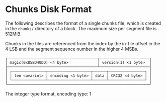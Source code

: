 # Chunks Disk Format

The following describes the format of a single chunks file, which is created in the `chunks/` directory of a block. The maximum size per segment file is 512MiB.

Chunks in the files are referenced from the index by the in-file offset in the 4 LSB and the segment sequence number in the higher 4 MSBs.

```
┌────────────────────────────────────────┬──────────────────────┐
│ magic(0x85BD40DD) <4 byte>             │ version(1) <1 byte>  │
├────────────────────────────────────────┴──────────────────────┤
│ ┌───────────────┬───────────────────┬──────┬────────────────┐ │
│ │ len <uvarint> │ encoding <1 byte> │ data │ CRC32 <4 byte> │ │
│ └───────────────┴───────────────────┴──────┴────────────────┘ │
└───────────────────────────────────────────────────────────────┘
```


The integer type format, encoding type: 1
```

```
